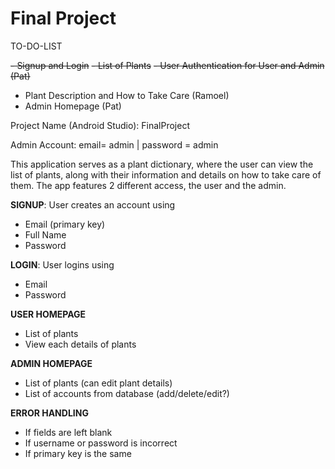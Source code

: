 # Final Project

TO-DO-LIST

~~- Signup and Login~~
~~- List of Plants~~
~~- User Authentication for User and Admin (Pat)~~
- Plant Description and How to Take Care (Ramoel)
- Admin Homepage (Pat)

Project Name (Android Studio): FinalProject

Admin Account: email= admin | password = admin

This application serves as a plant dictionary, where the user can view the list of plants, along with their
information and details on how to take care of them. The app features 2 different access, the user and the admin.

**SIGNUP**: User creates an account using
- Email (primary key)
- Full Name
- Password

**LOGIN**: User logins using
- Email
- Password

**USER HOMEPAGE**
- List of plants
- View each details of plants

**ADMIN HOMEPAGE**
- List of plants (can edit plant details)
- List of accounts from database (add/delete/edit?)

**ERROR HANDLING**
- If fields are left blank
- If username or password is incorrect
- If primary key is the same

